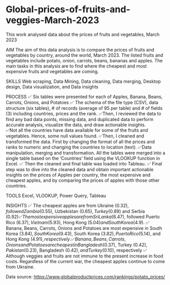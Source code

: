 # Global-prices-of-fruits-and-veggies-March-2023
This work analysed data about the prices of fruits and vegetables, March 2023

AIM
The aim of this data analysis is to compare the prices of fruits and vegetables by country, around the world, March 2023. The listed fruits and vegetables include potato, onion, carrots, beans, bananas and apples. The main tasks in this analysis are to find where the cheapest and most expensive fruits and vegetables are coming. 

SKILLS
Web scraping, Data Mining, Data cleaning, Data merging, Desktop design, Data visualization, and Data insights

PROCESS
✅ Six tables were presented for each of Apples, Banana, Beans, Carrots, Onions, and Potatoes
✅ The schema of the file type (CSV), data structure (six tables), # of records (average of 95 per table) and # of fields (3) including countries, prices and the rank.
✅Then, I reviewed the data to find any bad data points, missing data, and duplicated data to perform accurate analysis, visualize the data, and draw actionable insights.  
✅Not all the countries have data available for some of the fruits and vegetables. Hence, some null values found.
✅Then, I cleaned and transformed the data. First by changing the format of all the prices and ranks to numeric and changing the countries to location (text).
✅Data manipulation, merging and transformation. All the tables were merged into a single table based on the ‘Countries’ field using the VLOOKUP function in Excel.
✅ Then the cleaned and final table was loaded into Tableau.
✅ Final step was to dive into the cleaned data and obtain important actionable insights on the prices of Apples per country, the most expensive and cheapest apples, and by comparing the prices of apples with those other countries.

TOOLS
Excel, VLOOKUP, Power Query, Tableau

INSIGHTS
✅ The cheapest apples are from Ukraine ($0.32), followed Zambia ($0.55), Uzbekistan ($0.65), Turkey ($0.89) and Serbia ($0.92)
✅ The most expensive apples are from Sri Lanka ($6.47), followed Puerto Rico ($6.37), Vietnam ($5.93), Hong Kong ($5.04) and South Korea ($4.9).
✅ Banana, Beans, Carrots, Onions and Potatoes are most expensive in South Korea ($3.84), South Korea ($9.43), South Korea ($3.82), Puerto Rico ($5.14), and Hong Kong ($4.91), respectively.
✅ Banana, Beans, Carrots, Onions and Potatoes are cheapest in Bangladesh ($0.37), Turkey ($0.42), Pakistan ($0.23), Bangladesh ($0.42), and Turkey ($0.10), respectively
✅ Although veggies and fruits are not immune to the present increase in food costs. Regardless of the current war, the cheapest apples continue to come from Ukraine. 

Data source: https://www.globalproductprices.com/rankings/potato_prices/ 
